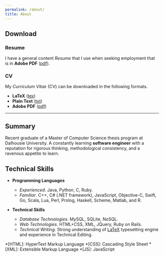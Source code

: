 ```yaml
---
permalink: /about/
title: About
---
```


## Download

### Resume

I have a general content *Resume* that I use when seeking employment that is in 
**Adobe PDF** ([pdf](/assets/docs/resume.pdf)).

### CV

My *Curriculum Vitae* (CV) can be downloaded in the following formats.

  - **LaTeX** ([tex](/assets/docs/cv.tex))
  - **Plain Text** ([txt](/assets/docs/cv.txt))
  - **Adobe PDF** ([pdf](/assets/docs/cv.pdf))

---

## Summary

Recent graduate of a Master of Computer Science thesis program at Dalhousie 
University. A constantly learning **software engineer** with a reputation for 
rigorous thinking, methodological consistency, and a ravenous appetite to learn.

## Technical Skills

  - **Programming Languages**
    - *Experienced*. Java, Python, C, Ruby.
    - *Familiar*. C++, C# (.NET framework), JavaScript, Objective-C, Swift, Go, 
    Scala, Lua, Perl, Prolog, Haskell, Scheme, Matlab, and R.

  - **Technical Skills**
    - *Database Technologies*. MySQL, SQLite, NoSQL.
    - *Web Technologies*. HTML+CSS, XML, JQuery, Ruby on Rails. 
    - *Technical Writing*. Strong understanding of 
    [LaTeX](http://www.latex-project.org) typesetting engine and experience 
    in Technical Editing.

*[HTML]: HyperText Markup Language
*[CSS]: Cascading Style Sheet
*[XML]: Extensible Markup Language
*[JS]: JavaScript